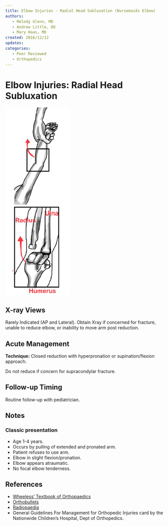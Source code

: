 ```yaml
---
title: Elbow Injuries - Radial Head Subluxation (Nursemaids Elbow)
authors:
   - Melody Glenn, MD
   - Andrew Little, DO
   - Mary Haas, MD
created: 2016/12/12
updates:
categories:
   - Peer Reviewed
   - Orthopedics
---
```


# Elbow Injuries: Radial Head Subluxation

![Radial head subluxation drawing](image-1.png)

## X-ray Views

Rarely Indicated (AP and Lateral).
Obtain Xray if concerned for fracture, unable to reduce elbow, or inability to move arm post reduction.

## Acute Management

**Technique:** Closed reduction with hyperpronation or supination/flexion approach.

Do not reduce if concern for supracondylar fracture.

## Follow-up Timing

Routine follow-up with pediatrician.

## Notes

### Classic presentation

- Age 1-4 years.
- Occurs by pulling of extended and pronated arm.
- Patient refuses to use arm.
- Elbow in slight flexion/pronation.
- Elbow appears atraumatic.
- No focal elbow tenderness.

## References

- [Wheeless’ Textbook of Orthopaedics](http://Wheelessonline.com)
- [Orthobullets](http://OrthoBullets.com)
- [Radiopaedia](http://Radiopaedia.org)
- General Guidelines For Management for Orthopedic Injuries card by the Nationwide Children’s Hospital, Dept of Orthopedics.
